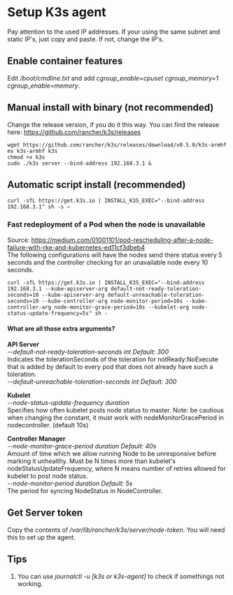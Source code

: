 # Setup K3s agent
Pay attention to the used IP addresses. If your using the same subnet and static IP's, just copy and paste. If not, change the IP's. 

## Enable container features
Edit */boot/cmdline.txt* and add *cgroup_enable=cpuset cgroup_memory=1 cgroup_enable=memory*. 

## Manual install with binary (not recommended)
Change the release version, if you do it this way. You can find the release here: https://github.com/rancher/k3s/releases
~~~
wget https://github.com/rancher/k3s/releases/download/v0.5.0/k3s-armhf
mv k3s-armhf k3s
chmod +x k3s
sudo ./k3s server --bind-address 192.168.3.1 &
~~~

## Automatic script install (recommended)
~~~
curl -sfL https://get.k3s.io | INSTALL_K3S_EXEC="--bind-address 192.168.3.1" sh -s –
~~~

### Fast redeployment of a Pod when the node is unavailable
Source: https://medium.com/01001101/pod-rescheduling-after-a-node-failure-with-rke-and-kubernetes-ed11cf3dbeb4  
The following configurations will have the nodes send there status every 5 seconds and the controller checking for an unavailable node every 10 seconds.
~~~
curl -sfL https://get.k3s.io | INSTALL_K3S_EXEC="--bind-address 192.168.3.1 --kube-apiserver-arg default-not-ready-toleration-seconds=10 --kube-apiserver-arg default-unreachable-toleration-seconds=10 --kube-controller-arg node-monitor-period=10s --kube-controller-arg node-monitor-grace-period=10s --kubelet-arg node-status-update-frequency=5s" sh -
~~~

#### What are all those extra arguments?
**API Server**  
*--default-not-ready-toleration-seconds int     Default: 300*  
Indicates the tolerationSeconds of the toleration for notReady:NoExecute that is added by default to every pod that does not already have such a toleration.  
*--default-unreachable-toleration-seconds int     Default: 300*  

**Kubelet**  
*--node-status-update-frequency duration*  
Specifies how often kubelet posts node status to master. Note: be cautious when changing the constant, it must work with nodeMonitorGracePeriod in nodecontroller. (default 10s)  

**Controller Manager**  
*--node-monitor-grace-period duration     Default: 40s*  
Amount of time which we allow running Node to be unresponsive before marking it unhealthy. Must be N times more than kubelet's nodeStatusUpdateFrequency, where N means number of retries allowed for kubelet to post node status.  
*--node-monitor-period duration     Default: 5s*  
The period for syncing NodeStatus in NodeController.

## Get Server token
Copy the contents of */var/lib/rancher/k3s/server/node-token*. You will need this to set up the agent. 

## Tips 
1. You can use *journalctl -u [k3s or k3s-agent]* to check if somethings not working. 